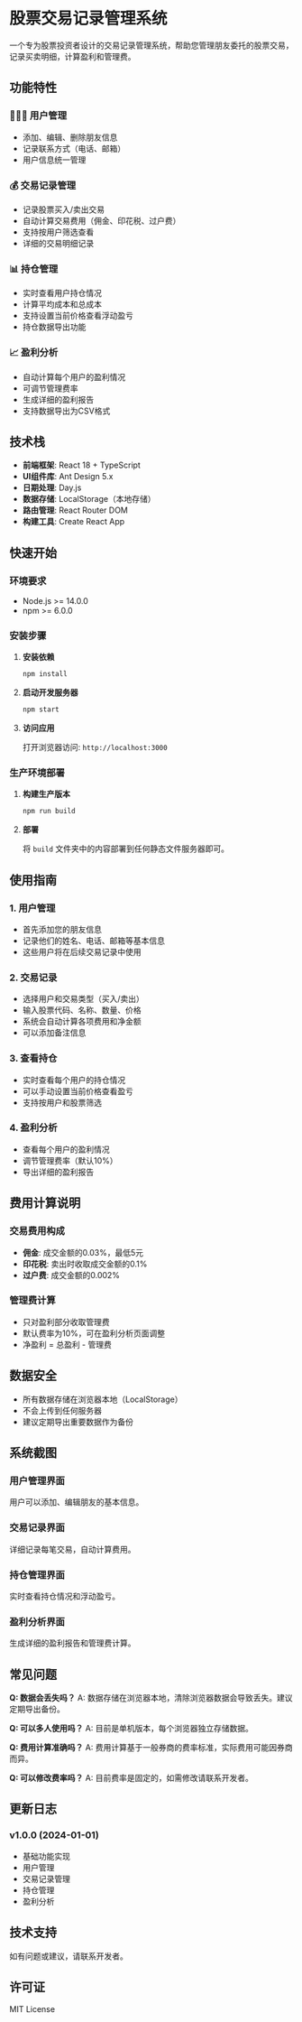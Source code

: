 # 股票交易记录管理系统

一个专为股票投资者设计的交易记录管理系统，帮助您管理朋友委托的股票交易，记录买卖明细，计算盈利和管理费。

## 功能特性

### 🧑‍🤝‍🧑 用户管理
- 添加、编辑、删除朋友信息
- 记录联系方式（电话、邮箱）
- 用户信息统一管理

### 💰 交易记录管理
- 记录股票买入/卖出交易
- 自动计算交易费用（佣金、印花税、过户费）
- 支持按用户筛选查看
- 详细的交易明细记录

### 📊 持仓管理
- 实时查看用户持仓情况
- 计算平均成本和总成本
- 支持设置当前价格查看浮动盈亏
- 持仓数据导出功能

### 📈 盈利分析
- 自动计算每个用户的盈利情况
- 可调节管理费率
- 生成详细的盈利报告
- 支持数据导出为CSV格式

## 技术栈

- **前端框架**: React 18 + TypeScript
- **UI组件库**: Ant Design 5.x
- **日期处理**: Day.js
- **数据存储**: LocalStorage（本地存储）
- **路由管理**: React Router DOM
- **构建工具**: Create React App

## 快速开始

### 环境要求

- Node.js >= 14.0.0
- npm >= 6.0.0

### 安装步骤

1. **安装依赖**
   ```bash
   npm install
   ```

2. **启动开发服务器**
   ```bash
   npm start
   ```

3. **访问应用**
   
   打开浏览器访问: `http://localhost:3000`

### 生产环境部署

1. **构建生产版本**
   ```bash
   npm run build
   ```

2. **部署**
   
   将 `build` 文件夹中的内容部署到任何静态文件服务器即可。

## 使用指南

### 1. 用户管理
- 首先添加您的朋友信息
- 记录他们的姓名、电话、邮箱等基本信息
- 这些用户将在后续交易记录中使用

### 2. 交易记录
- 选择用户和交易类型（买入/卖出）
- 输入股票代码、名称、数量、价格
- 系统会自动计算各项费用和净金额
- 可以添加备注信息

### 3. 查看持仓
- 实时查看每个用户的持仓情况
- 可以手动设置当前价格查看盈亏
- 支持按用户和股票筛选

### 4. 盈利分析
- 查看每个用户的盈利情况
- 调节管理费率（默认10%）
- 导出详细的盈利报告

## 费用计算说明

### 交易费用构成
- **佣金**: 成交金额的0.03%，最低5元
- **印花税**: 卖出时收取成交金额的0.1%
- **过户费**: 成交金额的0.002%

### 管理费计算
- 只对盈利部分收取管理费
- 默认费率为10%，可在盈利分析页面调整
- 净盈利 = 总盈利 - 管理费

## 数据安全

- 所有数据存储在浏览器本地（LocalStorage）
- 不会上传到任何服务器
- 建议定期导出重要数据作为备份

## 系统截图

### 用户管理界面
用户可以添加、编辑朋友的基本信息。

### 交易记录界面
详细记录每笔交易，自动计算费用。

### 持仓管理界面
实时查看持仓情况和浮动盈亏。

### 盈利分析界面
生成详细的盈利报告和管理费计算。

## 常见问题

**Q: 数据会丢失吗？**
A: 数据存储在浏览器本地，清除浏览器数据会导致丢失。建议定期导出备份。

**Q: 可以多人使用吗？**
A: 目前是单机版本，每个浏览器独立存储数据。

**Q: 费用计算准确吗？**
A: 费用计算基于一般券商的费率标准，实际费用可能因券商而异。

**Q: 可以修改费率吗？**
A: 目前费率是固定的，如需修改请联系开发者。

## 更新日志

### v1.0.0 (2024-01-01)
- 基础功能实现
- 用户管理
- 交易记录管理
- 持仓管理
- 盈利分析

## 技术支持

如有问题或建议，请联系开发者。

## 许可证

MIT License
